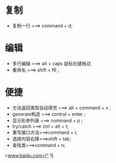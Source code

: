 # 复制



* 复制一行 ===> command + d;

# 编辑

* 多行编辑 ===> alt + caps  鼠标左键拖动
* 重命名 ===> shift + f6 ;	



# 便捷

* 方法返回类型自动填充 ===> alt + command + v ;
* generate构造 ===> control + enter ;
* 显示形参列表 ===> command + p ;
* try/catch ===> ctrl + alt + t;
* 重写接口方法===>command + i;
* 选择内容右移===>shift + tab;
* 查找类===>command + n;

















<www.baidu.com>[^ 1]



















[^ 1]: 这是个搜索网站































